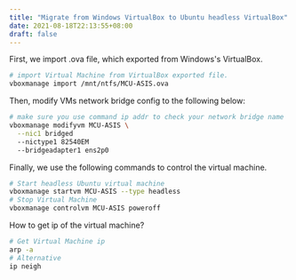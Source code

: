 ```yaml
---
title: "Migrate from Windows VirtualBox to Ubuntu headless VirtualBox"
date: 2021-08-18T22:13:55+08:00
draft: false
---
```


First, we import .ova file, which exported from Windows's VirtualBox.
```bash
# import Virtual Machine from VirtualBox exported file.
vboxmanage import /mnt/ntfs/MCU-ASIS.ova
```

Then, modify VMs network bridge config to the following below:
```bash
# make sure you use command ip addr to check your network bridge name
vboxmanage modifyvm MCU-ASIS \
  --nic1 bridged
  --nictype1 82540EM
  --bridgeadapter1 ens2p0
```

Finally, we use the following commands to control the virtual machine.
```bash
# Start headless Ubuntu virtual machine
vboxmanage startvm MCU-ASIS --type headless
# Stop Virtual Machine
vboxmanage controlvm MCU-ASIS poweroff
```

How to get ip of the virtual machine?
```bash
# Get Virtual Machine ip
arp -a
# Alternative
ip neigh
```
